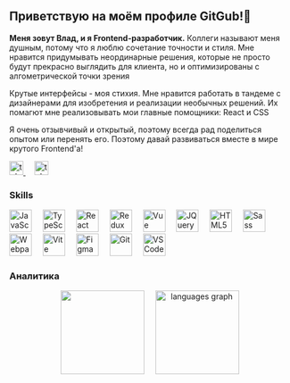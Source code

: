 <h2>Приветствую на моём профиле GitGub!👋</h2>

**Меня зовут Влад, и я Frontend-разработчик.** Коллеги называют меня душным, потому что я люблю сочетание точности и стиля. 
Мне нравится придумывать неординарные решения, которые не просто будут прекрасно выглядить для клиента, но и оптимизированы с алгометрической точки зрения

Крутые интерфейсы - моя стихия. Мне нравится работать в тандеме с дизайнерами для изобретения и реализации необычных решений. Их помагют мне реализовывать мои главные помощники: React и CSS

Я очень отзывчивый и открытый, поэтому всегда рад поделиться опытом или перенять его. Поэтому давай развиваться вместе в мире крутого Frontend'а!

<p align="left"> 
    <a href="https://t.me/vlasenko_vlad" target="_blank">
        <img src="https://img.shields.io/static/v1?message=Telegram&logo=telegram&label=&color=2CA5E0&logoColor=white&labelColor=&style=for-the-badge" height="25" alt="telegram logo"  />
    </a>
    <img width="12" />
    <a href="https://vk.com/ricktaft" target="_blank">
        <img src="https://img.shields.io/badge/VK-blue?style=for-the-badge&logo=vk" height="25" alt="telegram logo"  />
    </a>
</p>

### Skills

<p align="left">
    <img src="https://raw.githubusercontent.com/danielcranney/readme-generator/main/public/icons/skills/javascript-colored.svg" width="40" height="40" alt="JavaScript" />
    <img width="12" />
    <img src="https://raw.githubusercontent.com/danielcranney/readme-generator/main/public/icons/skills/typescript-colored.svg" width="40" height="40" alt="TypeScript" />
    <img width="12" />
    <img src="https://raw.githubusercontent.com/danielcranney/readme-generator/main/public/icons/skills/react-colored.svg" width="40" height="40" alt="React" />
    <img width="12" />
    <img src="https://raw.githubusercontent.com/danielcranney/readme-generator/main/public/icons/skills/redux-colored.svg" width="40" height="40" alt="Redux" />
    <img width="12" />
    <img src="https://raw.githubusercontent.com/danielcranney/readme-generator/main/public/icons/skills/vuejs-colored.svg" width="40" height="40" alt="Vue" />
    <img width="12" />
    <img src="https://raw.githubusercontent.com/danielcranney/readme-generator/main/public/icons/skills/jquery-colored.svg" width="40" height="40" alt="JQuery" />
    <img width="12" />
    <img src="https://raw.githubusercontent.com/danielcranney/readme-generator/main/public/icons/skills/html5-colored.svg" width="40" height="40" alt="HTML5" />
    <img width="12" />
    <img src="https://raw.githubusercontent.com/danielcranney/readme-generator/main/public/icons/skills/sass-colored.svg" width="40" height="40" alt="Sass" />
    <img width="12" />
    <img src="https://raw.githubusercontent.com/danielcranney/readme-generator/main/public/icons/skills/webpack-colored.svg" width="40" height="40" alt="Webpack" />
    <img width="12" />
    <img src="https://raw.githubusercontent.com/danielcranney/readme-generator/main/public/icons/skills/vite-colored.svg" width="40" height="40" alt="Vite" />
    <img width="12" />
    <img src="https://raw.githubusercontent.com/danielcranney/readme-generator/main/public/icons/skills/figma-colored.svg" width="40" height="40" alt="Figma" />
    <img width="12" />
    <img src="https://raw.githubusercontent.com/danielcranney/readme-generator/main/public/icons/skills/git-colored.svg" width="40" height="40" alt="Git" />
    <img width="12" />
    <img src="https://raw.githubusercontent.com/danielcranney/readme-generator/main/public/icons/skills/visualstudiocode.svg" width="40" height="40" alt="VS Code" />
</p>

### Аналитика

<div align="center">
  <img src="https://github-readme-streak-stats.herokuapp.com/?user=vlad-da&stroke=ffffff&background=1c1917&ring=0891b2&fire=0891b2&currStreakNum=ffffff&currStreakLabel=0891b2&sideNums=ffffff&sideLabels=ffffff&dates=ffffff&hide_border=true" height="150" />
  <img width="12" />
  <img src="https://github-readme-stats.vercel.app/api/top-langs?username=vlad-da&locale=en&hide_title=false&layout=compact&card_width=320&langs_count=5&theme=dracula&hide_border=false&order=2" height="150" alt="languages graph"  />
</div>